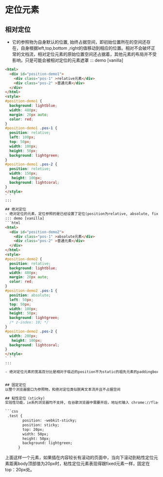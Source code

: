 # 定位元素

## 相对定位
- 它的参照物为自身默认的位置, 始终占据空间，即初始位置所在的空间还存在，自身根据left,top,bottom ,right的值移动到相应的位置。相对不会破坏正常的文档流，相对定位元素的原始位置空间还占据着，其他元素的布局并不受影响，只是可能会被相对定位的元素遮罩
::: demo [vanilla]
```html
<html>
  <div id="position-demo1">
    <div class="pos-1" >relative元素</div>
    <div class="pos-2" >普通元素</div>
  </div>
</html>
<style>
#position-demo1 {
  background: lightblue;
  width: 480px;
  margin: 20px auto;
  color: red;
}
#position-demo1 .pos-1 {
  position: relative;
  left: 100px;
  top: 50px;
  width: 100px;
  height: 50px;
  background: lightgreen;
}
#position-demo1 .pos-2 {
  position: reletive;
  width: 150px;
   height: 100px;
  background: lightcoral;
}
</style>
` ` `
:::

## 绝对定位
- 绝对定位的元素，定位参照的是已经设置了定位(position为relative, absolute, fixed)的层级离得最近的父元素, 会破坏标准文档流，表现为脱离标准文档流, 不占据空间，就是不在原来的位置上，也不占据空间, 就像游离在文档外
::: demo [vanilla]
```html
<html>
  <div id="position-demo2">
    <div class="pos-1" >absolute元素</div>
    <div class="pos-2" >普通元素</div>
  </div>
</html>
<style>
#position-demo2 {
  position: relative;
  background: lightblue;
  width: 480px;
  margin: 20px auto;
  color: red;
}
#position-demo2 .pos-1 {
  position: absolute;
  left: 50px;
  top: 50px;
  width: 100px;
  height: 50px;
  background: lightgreen;
  /* z-index: 10; */
}
#position-demo2 .pos-2 {
  width: 200px;
   height: 100px;
  background: lightcoral;
}
</style>
` ` `
:::

- 绝对定位元素的宽高百分比是相对于临近的position不为static的祖先元素的paddingbox(content+padding, 不包括border)来计算的，非绝对定位元素的宽高百分比则是相对于父元素的contentbox(不包括padding和border)来计算的


## 固定定位
以整个浏览器窗口为参照物，和绝对定位类似脱离文本流并且不占据空间

## 粘性定位（sticky)
实验性功能，ie系列浏览器均不支持, 在谷歌浏览器中需要开启，地址栏输入 chrome://flags/ ，找到 enable-experimental-web-platform-features ，选择启用。粘性定位的表现为当条件不满足时跟relative定位类似，当条件满足时，将表现为fixed定位

```css
 .test {
        position: -webkit-sticky;
        position: sticky;
        top: 20px;
        width: 50px;
        height: 50px;
        background: lightgreen;
      }
```
上面这样一个元素，如果插在内容较长有滚动的页面中，当向下滚动到粘性定位元素距离body顶部值为20px时，粘性定位元素表现得跟fixed元素一样，固定在top：20px处。